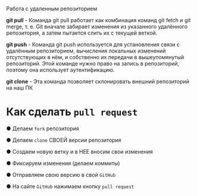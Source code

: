  Работа с удаленным репозиторием

**git pull** - Команда git pull работает как комбинация команд git fetch и git merge, т. е. Git вначале забирает изменения из указанного удалённого репозитория, а затем пытается слить их с текущей веткой.

**git push** - Команда git push используется для установления связи с удалённым репозиторием, вычисления локальных изменений отсутствующих в нём, и собственно их передачи в вышеупомянутый репозиторий. Этой команде нужно право на запись в репозиторий, поэтому она использует аутентификацию.

**git clone** - Эта команда позволяет склонировать внешний репозиторий на наш ПК

# Как сделать `pull request`

● Делаем `fork` репозитория

● Делаем `clone` СВОЕЙ версии репозитория

● Создаем новую ветку и в НЕЕ вносим свои изменения

● Фиксируем изменения (делаем коммиты)

● Отправляем свою версию в свой `GitHub`

● На сайте `GitHub` нажимаем кнопку `pull request`